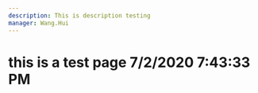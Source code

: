 ```yaml
---
description: This is description testing
manager: Wang.Hui
---
```

# this is a test page 7/2/2020 7:43:33 PM